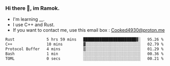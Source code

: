 ### Hi there 👋, im Ramok.

- I'm learning __.
- I use C++ and Rust.
- If you want to contact me, use this email box : Cooked4930@proton.me

<!--START_SECTION:waka-->

```txt
Rust              5 hrs 59 mins   ███████████████████████▓░   95.26 %
C++               10 mins         ▓░░░░░░░░░░░░░░░░░░░░░░░░   02.79 %
Protocol Buffer   4 mins          ▒░░░░░░░░░░░░░░░░░░░░░░░░   01.29 %
Bash              1 min           ░░░░░░░░░░░░░░░░░░░░░░░░░   00.36 %
TOML              0 secs          ░░░░░░░░░░░░░░░░░░░░░░░░░   00.21 %
```

<!--END_SECTION:waka-->
